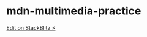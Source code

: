 # mdn-multimedia-practice

[Edit on StackBlitz ⚡️](https://stackblitz.com/edit/mdn-multimedia-practice)